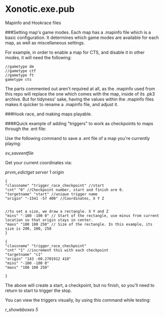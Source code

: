 # Xonotic.exe.pub
Mapinfo and Hookrace files



###Setting map's game modes.
Each map has a .mapinfo file which is a basic configuration. It determines which game modes are available for each map, as well as miscellaneous settings.

For example, in order to enable a map for CTS, and disable it in other modes, it will need the following:

```
//gametype dm
//gametype ctf
//gametype ft
gametype cts
```

The parts commented out aren't required at all, as the .mapinfo used from this repo will replace the one which comes with the map, inside of its .pk3 archive. But for tidyness' sake, having the values within the .mapinfo files makes it quicker to rename a .mapinfo file, and adjust it.


###Hook race, and making maps playable.

####Quick example of adding "triggers" to work as checkpoints to maps through the .ent file:

Use the following command to save a .ent file of a map you're currently playing:

  *sv_saveentfile*

Get your current coordinates via:

  *prvm_edictget server 1 origin*

```
{
"classname" "trigger_race_checkpoint" //start
"cnt" "0" //Checkpoint number, start and finish are 0.
"targetname" "start" //unique trigger name
"origin" "-1541 -57 400" //Coordinates, X Y Z


//to set a size, we draw a rectangle. X Y and Z
"mins" "-100 -100 0" // Start of the rectangle, use minus from current location so that origin stays in center.
"maxs" "100 100 250" // Size of the rectangle. In this example, its size is 200, 200, 250
}

{
"classname" "trigger_race_checkpoint"
"cnt" "1" //increment this with each checkpoint
"targetname" "c1"
"origin" "143 -60.2701912 410"
"mins" "-100 -100 0"
"maxs" "100 100 250"

}
```

The above will create a start, a checkpoint, but no finish, so you'll need to return to start to trigger the stop.

You can view the triggers visually, by using this command while testing:

*r_showbboxes 5*

